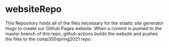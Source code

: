 # websiteRepo
This Repository holds all of the files necessary for the staatic site generator Hugo to create our Github Pages website. When a commit is pushed to the master branch of this repo, github actions builds the website and pushes the files to the comp350spring2021 repo.
